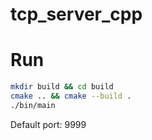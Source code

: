 # tcp_server_cpp

# Run
```bash
mkdir build && cd build
cmake .. && cmake --build .
./bin/main
```
Default port: 9999
